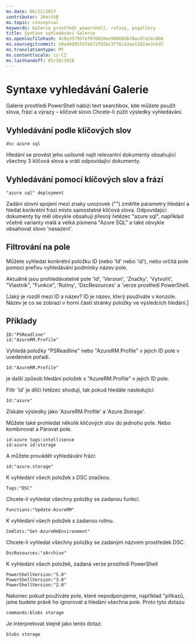 ```yaml
---
ms.date: 06/12/2017
contributor: JKeithB
ms.topic: conceptual
keywords: Galerie prostředí powershell, rutiny, psgallery
title: Syntaxe vyhledávání Galerie
ms.openlocfilehash: 4c0e357957ef970826ee90868db78ac07a14c804
ms.sourcegitcommit: e9ad4d85fd7eb72fb5bc37f6ca3ae1282ae3c6d7
ms.translationtype: MT
ms.contentlocale: cs-CZ
ms.lasthandoff: 05/10/2018
---
```

# <a name="gallery-search-syntax"></a>Syntaxe vyhledávání Galerie

Galerie prostředí PowerShell nabízí text searchbox, kde můžete použít slova, frází a výrazy – klíčové slovo Chcete-li zúžit výsledky vyhledávání.

## <a name="search-by-keywords"></a>Vyhledávání podle klíčových slov

    dsc azure sql

Hledání se provést jeho usilovně najít relevantní dokumenty obsahující všechny 3 klíčová slova a vrátí odpovídající dokumenty.

## <a name="search-using-phrases-and-keywords"></a>Vyhledávání pomocí klíčových slov a frází

    "azure sql" deployment

Zadání slovní spojení mezi znaky uvozovek ("") změňte parametry hledání a hledat konkrétní frázi místo samostatné klíčová slova.
Odpovídající dokumenty by měl obvykle obsahují přesný řetězec "azure sql", například včetně varianty malá a velká písmena "Azure SQL" a také obvykle obsahovat slovo 'nasazení'.

## <a name="filtering-on-fields"></a>Filtrování na pole

Můžete vyhledat konkrétní položku ID (nebo 'Id' nebo 'id'), nebo určitá pole pomocí prefixu vyhledávání podmínky název pole.

Aktuálně jsou prohledávatelné pole 'Id', 'Version', 'Značky', 'Vytvořit', "Vlastník", "Funkce", 'Rutiny', 'DscResources' a 'verze prostředí PowerShell.

[Jaký je rozdíl mezi ID a název? ID je název, který používáte v konzole. Název je co se zobrazí v horní části stránky položky ve výsledcích hledání.]

## <a name="examples"></a>Příklady

    ID:"PSReadline"
    id:"AzureRM.Profile"

Vyhledá položky "PSReadline" nebo "AzureRM.Profile" v jejich ID pole v uvedeném pořadí.

    Id:"AzureRM.Profile"

je další způsob hledání položek s "AzureRM.Profile" v jejich ID pole.

Filtr 'Id' je dílčí řetězec shodují, tak pokud hledáte následující:

    Id:"azure"

Získáte výsledky jako 'AzureRM.Profile' a 'Azure.Storage'.

Můžete také prohledat několik klíčových slov do jednoho pole. Nebo kombinovat a Párovat pole.

    id:azure tags:intellisense
    id:azure id:storage

A můžete provádět vyhledávání frázi:

    id:"azure.storage"


K vyhledání všech položek s DSC značkou.

    Tags:"DSC"

Chcete-li vyhledat všechny položky se zadanou funkcí.

    Functions:"Update-AzureRM"

K vyhledání všech položek s zadanou rutinu.

    Cmdlets:"Get-AzureRmEnvironment"

Chcete-li vyhledat všechny položky se zadaným názvem prostředek DSC.

    DscResources:"xArchive"

K vyhledání všech položek, zadaná verze prostředí PowerShell

    PowerShellVersion:"5.0"
    PowerShellVersion:"3.0"
    PowerShellVersion:"2.0"


Nakonec pokud používáte pole, které nepodporujeme, například "příkazů, jsme budete právě ho ignorovat a hledání všechna pole. Proto tyto dotazu

    commands:blobs storage

Je interpretovat stejně jako tento dotaz:

    blobs storage